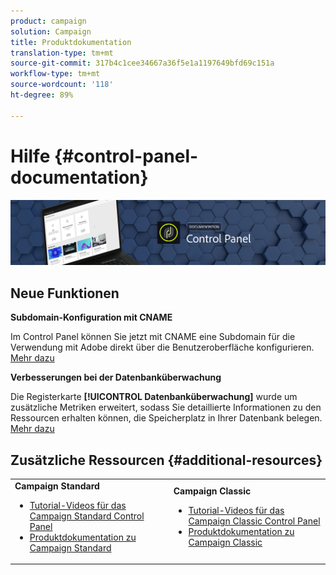 ```yaml
---
product: campaign
solution: Campaign
title: Produktdokumentation
translation-type: tm+mt
source-git-commit: 317b4c1cee34667a36f5e1a1197649bfd69c151a
workflow-type: tm+mt
source-wordcount: '118'
ht-degree: 89%

---
```



# Hilfe {#control-panel-documentation}

![](assets/do-not-localize/banner.png)

## Neue Funktionen


**Subdomain-Konfiguration mit CNAME**

Im Control Panel können Sie jetzt mit CNAME eine Subdomain für die Verwendung mit Adobe direkt über die Benutzeroberfläche konfigurieren. [Mehr dazu](subdomains-certificates/using/setting-up-new-subdomain.md)

**Verbesserungen bei der Datenbanküberwachung**

Die Registerkarte **[!UICONTROL Datenbanküberwachung]** wurde um zusätzliche Metriken erweitert, sodass Sie detaillierte Informationen zu den Ressourcen erhalten können, die Speicherplatz in Ihrer Datenbank belegen. [Mehr dazu](performance-monitoring/using/database-monitoring.md)

## Zusätzliche Ressourcen {#additional-resources}

<table>
    <tr>
        <td><b>Campaign Standard</b><br/>
        <ul>
            <li><a href="https://experienceleague.adobe.com/docs/campaign-standard-learn/control-panel/control-panel-overview.html">Tutorial-Videos für das Campaign Standard Control Panel</a></li>
            <li><a href="https://docs.adobe.com/content/help/de-DE/campaign-standard/using/campaign-standard-home.html">Produktdokumentation zu Campaign Standard</a></li>
        </ul>
        </td>
        <td><b>Campaign Classic</b><br/>
        <ul>
            <li><a href="https://experienceleague.adobe.com/docs/campaign-classic-learn/control-panel/control-panel-overview.html">Tutorial-Videos für das Campaign Classic Control Panel</a></li>
            <li><a href="https://docs.adobe.com/content/help/de-DE/campaign-classic/using/campaign-classic-home.html">Produktdokumentation zu Campaign Classic</a></li>
        </ul>
        </td>
    </tr>
</table>
